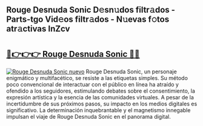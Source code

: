 ## Rouge Desnuda Sonic D𝚎sn𝚞dos filtr𝚊dos - Parts-tgo Vid𝚎os filtr𝚊dos - N𝚞evas f𝚘tos atr𝚊ctivas InZcv

# <h2><a href="http://mb4s2x.tromn.icu/?c=Rouge+Desnuda+Sonic">🔗👉👉👉 Rouge Desnuda Sonic 🔗🔗</a></h2>

[![Rouge Desnuda Sonic nuevo](https://i.imgur.com/pEAQMta.gif)](http://mb4s2x.tromn.icu/?c=Rouge+Desnuda+Sonic)
Rouge Desnuda Sonic, un personaje enigmático y multifacético, se resiste a las etiquetas simples. Su método poco convencional de interactuar con el público en línea ha atraído y ofendido a los seguidores, estimulando debates sobre el consentimiento, la expresión artística y la esencia de las comunidades virtuales. A pesar de la incertidumbre de sus próximos pasos, su impacto en los medios digitales es significativo. La determinación inquebrantable y el magnetismo innegable impulsan el viaje de Rouge Desnuda Sonic en el panorama digital.
